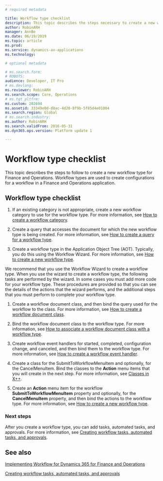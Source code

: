 ```yaml
---
# required metadata

title: Workflow type checklist
description: This topic describes the steps necessary to create a new workflow type in Dynamics 365 for Finance and Operations.
author: RobinARH
manager: AnnBe
ms.date: 06/19/2019
ms.topic: article
ms.prod: 
ms.service: dynamics-ax-applications
ms.technology: 

# optional metadata

# ms.search.form: 
# ROBOTS: 
audience: Developer, IT Pro
# ms.devlang: 
ms.reviewer: RobinARH
ms.search.scope: Core, Operations
# ms.tgt_pltfrm: 
ms.custom: 202694
ms.assetid: 33349e0d-d8ac-4d20-8f9b-5f85d4e01004
ms.search.region: Global
# ms.search.industry: 
ms.author: RobinARH
ms.search.validFrom: 2016-05-31
ms.dyn365.ops.version: Platform update 1

---
```


# Workflow type checklist 

This topic describes the steps to follow to create a new workflow type for Finance and Operations. Workflow types are used to create configurations for a workflow in a Finance and Operations application.

## Workflow type checklist

1.  If an existing category is not appropriate, create a new workflow category to use for the workflow type. For more information, see [How to create a workflow category](workflow-category.md).

2.  Create a query that accesses the document for which the new workflow type is being created. For more information, see [How to create a query for a workflow type](query-workflow-type).

3.  Create a workflow type in the Application Object Tree (AOT). Typically, you do this using the Workflow Wizard. For more information, see [How to create a new workflow type](new-workflow-type.md).

We recommend that you use the Workflow Wizard to create a workflow type. When you use the wizard to create a workflow type, the following tasks are performed by the wizard. In some cases you must add more code for your workflow type. These procedures are provided so that you can see the details of the actions that the wizard performs, and the additional steps that you must perform to complete your workflow type.

1.  Create a workflow document class, and then bind the query used for the workflow to the class. For more information, see [How to create a workflow document class](workflow-document-create.md).

2.  Bind the workflow document class to the workflow type. For more information, see [How to associate a workflow document class with a workflow type](associate-document-to-type.md).

3.  Create workflow event handlers for started, completed, configuration change, and canceled, and then bind them to the workflow type. For more information, see [How to create a workflow event handler](how-to-create-a-workflow-event-handler.md).

4.  Create a class for the SubmitToWorkflowMenuItem and optionally, for the CancelMenuItem. Bind the classes to the **Action** menu items that you will create in the next step. For more information, see [Classes in X++](dev-itpro/dev-ref/xpp-classes.md).

5.  Create an **Action** menu item for the workflow **SubmitToWorkflowMenuItem** property and optionally, for the **CancelMenuItem** property, and then bind the actions to the workflow type. For more information, see [How to create a new workflow type](new-workflow-type.md).

### Next steps

After you create a workflow type, you can add tasks, automated tasks, and approvals. For more information, see [Creating workflow tasks, automated tasks, and approvals](creating-workflow-tasks-automated-tasks-and-approvals.md).

## See also

[Implementing Workflow for Dynamics 365 for Finance and Operations](implementing-workflow-for-microsoft-dynamics-ax.md)

[Creating workflow tasks, automated tasks, and approvals](creating-workflow-tasks-automated-tasks-and-approvals.md)
